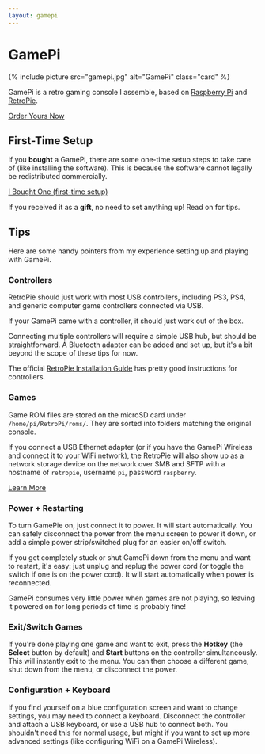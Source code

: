 ```yaml
---
layout: gamepi
---
```


# GamePi

{% include picture src="gamepi.jpg" alt="GamePi" class="card" %}

GamePi is a retro gaming console I assemble, based on [Raspberry Pi][raspi] and
[RetroPie][retropie].

[Order Yours Now][square]

## First-Time Setup

If you **bought** a GamePi, there are some one-time setup steps to take care of
(like installing the software). This is because the software cannot legally be
redistributed commercially.

[I Bought One (first-time setup)](fresh)

If you received it as a **gift**, no need to set anything up! Read on for tips.


## Tips

Here are some handy pointers from my experience setting up and playing with
GamePi.


### Controllers

RetroPie should just work with most USB controllers, including PS3, PS4, and
generic computer game controllers connected via USB.

If your GamePi came with a controller, it should just work out of the box.

Connecting multiple controllers will require a simple USB hub, but should be
straightforward. A Bluetooth adapter can be added and set up, but it's a bit
beyond the scope of these tips for now.

The official [RetroPie Installation Guide][controllers] has pretty good
instructions for controllers.


### Games

Game ROM files are stored on the microSD card under `/home/pi/RetroPi/roms/`.
They are sorted into folders matching the original console.

If you connect a USB Ethernet adapter (or if you have the GamePi Wireless and
connect it to your WiFi network), the RetroPie will also show up as a network
storage device on the network over SMB and SFTP with a hostname of `retropie`,
username `pi`, password `raspberry`.

[Learn More][roms]


### Power + Restarting

To turn GamePie on, just connect it to power. It will start automatically. You
can safely disconnect the power from the menu screen to power it down, or add a
simple power strip/switched plug for an easier on/off switch.

If you get completely stuck or shut GamePi down from the menu and want to
restart, it's easy: just unplug and replug the power cord (or toggle the switch
if one is on the power cord). It will start automatically when power is
reconnected.

GamePi consumes very little power when games are not playing, so leaving it
powered on for long periods of time is probably fine!


### Exit/Switch Games

If you're done playing one game and want to exit, press the **Hotkey** (the
**Select** button by default) and **Start** buttons on the controller
simultaneously. This will instantly exit to the menu. You can then choose a
different game, shut down from the menu, or disconnect the power.


### Configuration + Keyboard

If you find yourself on a blue configuration screen and want to change settings,
you may need to connect a keyboard. Disconnect the controller and attach a USB
keyboard, or use a USB hub to connect both. You shouldn't need this for normal
usage, but might if you want to set up more advanced settings (like configuring
WiFi on a GamePi Wireless).


[raspi]: https://www.raspberrypi.org/
[retropie]: https://retropie.org.uk/
[square]: https://squareup.com/store/cassidyjames
[etcher]: https://etcher.io/
[controllers]: https://retropie.org.uk/docs/First-Installation/#configure-controllers
[roms]: https://retropie.org.uk/docs/First-Installation/#transferring-roms
